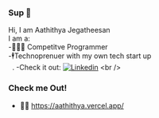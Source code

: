 ### Sup 👋

Hi, I am Aathithya Jegatheesan <br />
I am a:<br />
-🧑🏾‍💻 Competitve Programmer<br />
-🕴️Technoprenuer with my own tech start up<br />
$~~$.   -Check it out: [![Linkedin](https://i.stack.imgur.com/gVE0j.png)]([https://www.linkedin.com/](https://www.linkedin.com/company/alternate-tech/?viewAsMember=true))
<br />


### Check me Out!
- 🥷🏼 https://aathithya.vercel.app/
